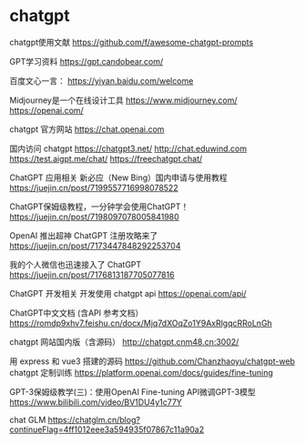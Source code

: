 # chatgpt




chatgpt使用文献
https://github.com/f/awesome-chatgpt-prompts

GPT学习资料
https://gpt.candobear.com/

百度文心一言：
https://yiyan.baidu.com/welcome

Midjourney是一个在线设计工具
https://www.midjourney.com/
https://openai.com/


chatgpt 官方网站
https://chat.openai.com

国内访问 chatgpt
https://chatgpt3.net/
http://chat.eduwind.com 
https://test.aigpt.me/chat/
https://freechatgpt.chat/


ChatGPT 应用相关
新必应（New Bing）国内申请与使用教程
https://juejin.cn/post/7199557716998078522 

ChatGPT保姆级教程，一分钟学会使用ChatGPT！
https://juejin.cn/post/7198097078005841980 

OpenAI 推出超神 ChatGPT 注册攻略来了
https://juejin.cn/post/7173447848292253704 

我的个人微信也迅速接入了 ChatGPT
https://juejin.cn/post/7176813187705077816 

ChatGPT 开发相关
开发使用 chatgpt api
https://openai.com/api/

ChatGPT中文文档 (含API 参考文档）
https://romdp9xhv7.feishu.cn/docx/Mjq7dXOqZo1Y9AxRlgqcRRoLnGh 

chatgpt 网站国内版（含源码）
http://chatgpt.cnm48.cn:3002/

用 express 和 vue3 搭建的源码 https://github.com/Chanzhaoyu/chatgpt-web
chatgpt 定制训练
https://platform.openai.com/docs/guides/fine-tuning

GPT-3保姆级教学(三)：使用OpenAI Fine-tuning API微调GPT-3模型
https://www.bilibili.com/video/BV1DU4y1c77Y 

chat GLM
https://chatglm.cn/blog?continueFlag=4ff1012eee3a594935f07867c11a90a2
